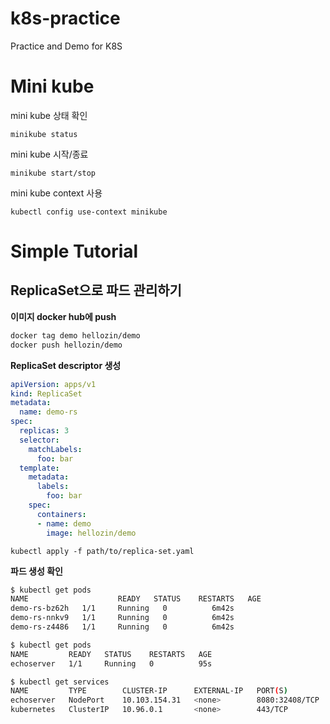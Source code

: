 # k8s-practice
Practice and Demo for K8S

# Mini kube
mini kube 상태 확인

`minikube status`

mini kube 시작/종료

`minikube start/stop`

mini kube context 사용

`kubectl config use-context minikube`

# Simple Tutorial

## ReplicaSet으로 파드 관리하기

**이미지 docker hub에 push**
```bash
docker tag demo hellozin/demo
docker push hellozin/demo
```

**ReplicaSet descriptor 생성**
```yaml
apiVersion: apps/v1
kind: ReplicaSet
metadata:
  name: demo-rs
spec:
  replicas: 3
  selector:
    matchLabels:
      foo: bar
  template:
    metadata:
      labels:
        foo: bar
    spec:
      containers:
      - name: demo
        image: hellozin/demo
```

`kubectl apply -f path/to/replica-set.yaml`

**파드 생성 확인**
```bash
$ kubectl get pods
NAME                    READY   STATUS    RESTARTS   AGE
demo-rs-bz62h   1/1     Running   0          6m42s
demo-rs-nnkv9   1/1     Running   0          6m42s
demo-rs-z4486   1/1     Running   0          6m42s
```

```bash
$ kubectl get pods
NAME         READY   STATUS    RESTARTS   AGE
echoserver   1/1     Running   0          95s

$ kubectl get services
NAME         TYPE        CLUSTER-IP      EXTERNAL-IP   PORT(S)          AGE
echoserver   NodePort    10.103.154.31   <none>        8080:32408/TCP   72s
kubernetes   ClusterIP   10.96.0.1       <none>        443/TCP          3d17h
```